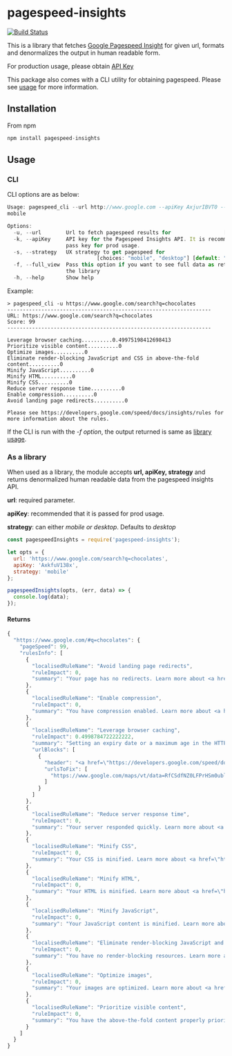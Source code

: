 # pagespeed-insights

[![Build Status](https://travis-ci.org/shwetasabne/pagespeed-insights.svg?branch=master)](https://travis-ci.org/shwetasabne/pagespeed-insights)

This is a library that fetches [Google Pagespeed Insight](https://developers.google.com/speed/pagespeed/insights/) for given url, formats and denormalizes the output in human readable form.

For production usage, please obtain [API Key](https://console.developers.google.com/apis?project=xenon-height-615)

This package also comes with a CLI utility for obtaining pagespeed. Please see [usage](#cli) for more information.

## Installation

From npm

```javascript
npm install pagespeed-insights
```

## Usage

### CLI

CLI options are as below:

```javascript
Usage: pagespeed_cli --url http://www.google.com --apiKey AxjurIBVT0 --strategy
mobile

Options:
  -u, --url        Url to fetch pagespeed results for                 [required]
  -k, --apiKey     API key for the Pagespeed Insights API. It is recommeded you
                   pass key for prod usage.
  -s, --strategy   UX strategy to get pagespeed for
                             [choices: "mobile", "desktop"] [default: "desktop"]
  -f, --full_view  Pass this option if you want to see full data as returned by
                   the library                                         [boolean]
  -h, --help       Show help                                           [boolean]
```

Example:

```
> pagespeed_cli -u https://www.google.com/search?q=chocolates 
------------------------------------------------------------------
URL: https://www.google.com/search?q=chocolates
Score: 99
------------------------------------------------------------------

Leverage browser caching..........0.49975198412698413
Prioritize visible content..........0
Optimize images..........0
Eliminate render-blocking JavaScript and CSS in above-the-fold content..........0
Minify JavaScript..........0
Minify HTML..........0
Minify CSS..........0
Reduce server response time..........0
Enable compression..........0
Avoid landing page redirects..........0

Please see https://developers.google.com/speed/docs/insights/rules for more information about the rules.
```

If the CLI is run with the *-f option*, the output returned is same as [library usage](#returns).

### As a library

When used as a library, the module accepts **url, apiKey, strategy** and returns denormalized human readable data from the pagespeed insights API.

**url**: required parameter.

**apiKey**: recommended that it is passed for prod usage.

**strategy**: can either *mobile or desktop*. Defaults to *desktop*

```javascript
const pagespeedInsights = require('pagespeed-insights');

let opts = {
  url: 'https://www.google.com/search?q=chocolates',
  apiKey: 'AxkfuV138x',
  strategy: 'mobile'
};

pagespeedInsights(opts, (err, data) => {
  console.log(data);
});
```

#### Returns
```javascript
{
  "https://www.google.com/#q=chocolates": {
    "pageSpeed": 99,
    "rulesInfo": [
      {
        "localisedRuleName": "Avoid landing page redirects",
        "ruleImpact": 0,
        "summary": "Your page has no redirects. Learn more about <a href=\"https://developers.google.com/speed/docs/insights/AvoidRedirects\">avoiding landing page redirects</a>."
      },
      {
        "localisedRuleName": "Enable compression",
        "ruleImpact": 0,
        "summary": "You have compression enabled. Learn more about <a href=\"https://developers.google.com/speed/docs/insights/EnableCompression\">enabling compression</a>."
      },
      {
        "localisedRuleName": "Leverage browser caching",
        "ruleImpact": 0.4998784722222222,
        "summary": "Setting an expiry date or a maximum age in the HTTP headers for static resources instructs the browser to load previously downloaded resources from local disk rather than over the network.",
        "urlBlocks": [
          {
            "header": "<a href=\"https://developers.google.com/speed/docs/insights/LeverageBrowserCaching\">Leverage browser caching</a> for the following cacheable resources:",
            "urlsToFix": [
              "https://www.google.com/maps/vt/data=RfCSdfNZ0LFPrHSm0ublXdzhdrDFhtmHhN1u-gM,rySAMorOvXy5MCje9kcgVR5K9sB7Ik2LLoxa2YH7cguSY-1tZDmRe5Cx4cBQgz8XjicrUF227LDBmK1sSuTa-K6e3Q5muaYr2iU5oAH6PUq_JgfTPYyM1bBwZnBbcSnzv2wCsZP8oKNqT9Dcyz1ch6vjaJvOTULyuludMJjxs5Epn4adI1GJA220-KxGNtNoCzPXKcpfRJ9ZlPNA1wWBPtvz-G9tKpNj28TNuKl1i-CNAn8kvj88n6aKabhxM2PXS5I21uuUND9S4-LsTLKvLJi9XkvEg7eyl2hwcCONUOhwh86noKdEUHt96GnQ_EaCoIv6nahZOjafbSvYTLpQuJ_XbfX1WJMjhbnPkYmq-FOPASqkZsqyjtQx4qMYLtcVIEvfa-sJhbVZRAUkrxv3_IKIbsQpqRJv9ciykxcqoMJh3BBmMS0QHhI3YWRSRZwzB-9HzS_NhGy-7LSd_cQaqiHg01_SgdZpWITRYCDEOK92A73hkpxbXTFmWYmRDITJ7hf5ZjgUHnaaqz_-_HiIKsLjcu36fXcFSU4u-buWJkflOdLgzg3qUH_mWmNJkNyYcEkC3nfLkNrs1Kk_iKXxyJpcUXiV8yqa_UAS4LjlJJ3rV3c1ssZ8GlB34sLPsHathJuMDLAEFGJYKuLNC9LmSPSPJGBVs5n2v4V7T4mEjM1ReCW2T_kd5I_4UQvtI0uEPNoH5MDPD396tD8S-AA-CB-foO_SHrdSRMdYmSw1iNNzqyOLe3u9B4PuyftB-OuxT-GncEa6Rabe9_IMI-8hXAUuV18SN4ggQVLQah0r2L_BhEvn2MzFutX_SLcrbYGeCzibIi2wZEZFCwFuNBt3qqVJ1Sm56abMmIsP6xOkoNUCoEgsXwmyAtXQ0neyNsEYjzG1ZIKDe2ksTK5oBi7SZT9bSLZp5Y9upLSN6GmKz_T1Xfps9baHlp5CgOQTMmNLDmHbmGmXVFfgX-YJaE64mnAIUCdcxqIoBF4fwqPikxMEn7mwccdFaX5QckeX8QgMi-s8ZM5D0zLsN0nqAmiNGHKLSJ1gBPQKe_XkYqc (2.4 minutes)"
            ]
          }
        ]
      },
      {
        "localisedRuleName": "Reduce server response time",
        "ruleImpact": 0,
        "summary": "Your server responded quickly. Learn more about <a href=\"https://developers.google.com/speed/docs/insights/Server\">server response time optimization</a>."
      },
      {
        "localisedRuleName": "Minify CSS",
        "ruleImpact": 0,
        "summary": "Your CSS is minified. Learn more about <a href=\"https://developers.google.com/speed/docs/insights/MinifyResources\">minifying CSS</a>."
      },
      {
        "localisedRuleName": "Minify HTML",
        "ruleImpact": 0,
        "summary": "Your HTML is minified. Learn more about <a href=\"https://developers.google.com/speed/docs/insights/MinifyResources\">minifying HTML</a>."
      },
      {
        "localisedRuleName": "Minify JavaScript",
        "ruleImpact": 0,
        "summary": "Your JavaScript content is minified. Learn more about <a href=\"https://developers.google.com/speed/docs/insights/MinifyResources\">minifying JavaScript</a>."
      },
      {
        "localisedRuleName": "Eliminate render-blocking JavaScript and CSS in above-the-fold content",
        "ruleImpact": 0,
        "summary": "You have no render-blocking resources. Learn more about <a href=\"https://developers.google.com/speed/docs/insights/BlockingJS\">removing render-blocking resources</a>."
      },
      {
        "localisedRuleName": "Optimize images",
        "ruleImpact": 0,
        "summary": "Your images are optimized. Learn more about <a href=\"https://developers.google.com/speed/docs/insights/OptimizeImages\">optimizing images</a>."
      },
      {
        "localisedRuleName": "Prioritize visible content",
        "ruleImpact": 0,
        "summary": "You have the above-the-fold content properly prioritized. Learn more about <a href=\"https://developers.google.com/speed/docs/insights/PrioritizeVisibleContent\">prioritizing visible content</a>."
      }
    ]
  }
}
```

